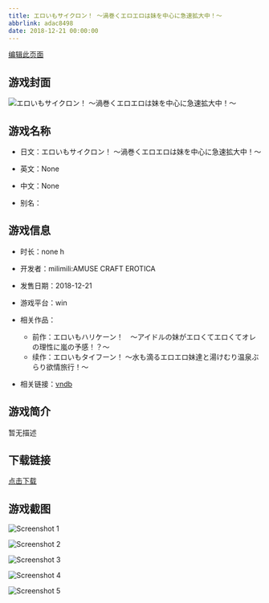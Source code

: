 ```yaml
---
title: エロいもサイクロン！ ～渦巻くエロエロは妹を中心に急速拡大中！～
abbrlink: adac8498
date: 2018-12-21 00:00:00
---
```

[编辑此页面](https://github.com/ACG-3/ADV3-source/blob/main/source/_posts/games/%E3%82%A8%E3%83%AD%E3%81%84%E3%82%82%E3%82%B5%E3%82%A4%E3%82%AF%E3%83%AD%E3%83%B3%EF%BC%81%20%EF%BD%9E%E6%B8%A6%E5%B7%BB%E3%81%8F%E3%82%A8%E3%83%AD%E3%82%A8%E3%83%AD%E3%81%AF%E5%A6%B9%E3%82%92%E4%B8%AD%E5%BF%83%E3%81%AB%E6%80%A5%E9%80%9F%E6%8B%A1%E5%A4%A7%E4%B8%AD%EF%BC%81%EF%BD%9E.md)

## 游戏封面

![エロいもサイクロン！ ～渦巻くエロエロは妹を中心に急速拡大中！～](https://pan.timero.xyz/d/onedrive/img_lib_001/%E3%82%A8%E3%83%AD%E3%81%84%E3%82%82%E3%82%B5%E3%82%A4%E3%82%AF%E3%83%AD%E3%83%B3%EF%BC%81%20%EF%BD%9E%E6%B8%A6%E5%B7%BB%E3%81%8F%E3%82%A8%E3%83%AD%E3%82%A8%E3%83%AD%E3%81%AF%E5%A6%B9%E3%82%92%E4%B8%AD%E5%BF%83%E3%81%AB%E6%80%A5%E9%80%9F%E6%8B%A1%E5%A4%A7%E4%B8%AD%EF%BC%81%EF%BD%9E_cover.avif)


## 游戏名称

- 日文：エロいもサイクロン！ ～渦巻くエロエロは妹を中心に急速拡大中！～
- 英文：None
- 中文：None

- 别名：


## 游戏信息

- 时长：none h
- 开发者：milimili:AMUSE CRAFT EROTICA
- 发售日期：2018-12-21
- 游戏平台：win
- 相关作品：
   - 前作：エロいもハリケーン！　～アイドルの妹がエロくてエロくてオレの理性に嵐の予感！？～
   - 续作：エロいもタイフーン！ ～水も滴るエロエロ妹達と湯けむり温泉ぶらり欲情旅行！～

- 相关链接：[vndb](https://vndb.org/v24471)


## 游戏简介

暂无描述


## 下载链接

[点击下载](https://pan.timero.xyz/onedrive/adv_lib_001/%E3%82%A8%E3%83%AD%E3%81%84%E3%82%82%E3%82%B5%E3%82%A4%E3%82%AF%E3%83%AD%E3%83%B3%EF%BC%81%20%EF%BD%9E%E6%B8%A6%E5%B7%BB%E3%81%8F%E3%82%A8%E3%83%AD%E3%82%A8%E3%83%AD%E3%81%AF%E5%A6%B9%E3%82%92%E4%B8%AD%E5%BF%83%E3%81%AB%E6%80%A5%E9%80%9F%E6%8B%A1%E5%A4%A7%E4%B8%AD%EF%BC%81%EF%BD%9E)


## 游戏截图


![Screenshot 1](https://pan.timero.xyz/d/onedrive/img_lib_001/%E3%82%A8%E3%83%AD%E3%81%84%E3%82%82%E3%82%B5%E3%82%A4%E3%82%AF%E3%83%AD%E3%83%B3%EF%BC%81%20%EF%BD%9E%E6%B8%A6%E5%B7%BB%E3%81%8F%E3%82%A8%E3%83%AD%E3%82%A8%E3%83%AD%E3%81%AF%E5%A6%B9%E3%82%92%E4%B8%AD%E5%BF%83%E3%81%AB%E6%80%A5%E9%80%9F%E6%8B%A1%E5%A4%A7%E4%B8%AD%EF%BC%81%EF%BD%9E_Screenshot_1.avif)

![Screenshot 2](https://pan.timero.xyz/d/onedrive/img_lib_001/%E3%82%A8%E3%83%AD%E3%81%84%E3%82%82%E3%82%B5%E3%82%A4%E3%82%AF%E3%83%AD%E3%83%B3%EF%BC%81%20%EF%BD%9E%E6%B8%A6%E5%B7%BB%E3%81%8F%E3%82%A8%E3%83%AD%E3%82%A8%E3%83%AD%E3%81%AF%E5%A6%B9%E3%82%92%E4%B8%AD%E5%BF%83%E3%81%AB%E6%80%A5%E9%80%9F%E6%8B%A1%E5%A4%A7%E4%B8%AD%EF%BC%81%EF%BD%9E_Screenshot_2.avif)

![Screenshot 3](https://pan.timero.xyz/d/onedrive/img_lib_001/%E3%82%A8%E3%83%AD%E3%81%84%E3%82%82%E3%82%B5%E3%82%A4%E3%82%AF%E3%83%AD%E3%83%B3%EF%BC%81%20%EF%BD%9E%E6%B8%A6%E5%B7%BB%E3%81%8F%E3%82%A8%E3%83%AD%E3%82%A8%E3%83%AD%E3%81%AF%E5%A6%B9%E3%82%92%E4%B8%AD%E5%BF%83%E3%81%AB%E6%80%A5%E9%80%9F%E6%8B%A1%E5%A4%A7%E4%B8%AD%EF%BC%81%EF%BD%9E_Screenshot_3.avif)

![Screenshot 4](https://pan.timero.xyz/d/onedrive/img_lib_001/%E3%82%A8%E3%83%AD%E3%81%84%E3%82%82%E3%82%B5%E3%82%A4%E3%82%AF%E3%83%AD%E3%83%B3%EF%BC%81%20%EF%BD%9E%E6%B8%A6%E5%B7%BB%E3%81%8F%E3%82%A8%E3%83%AD%E3%82%A8%E3%83%AD%E3%81%AF%E5%A6%B9%E3%82%92%E4%B8%AD%E5%BF%83%E3%81%AB%E6%80%A5%E9%80%9F%E6%8B%A1%E5%A4%A7%E4%B8%AD%EF%BC%81%EF%BD%9E_Screenshot_4.avif)

![Screenshot 5](https://pan.timero.xyz/d/onedrive/img_lib_001/%E3%82%A8%E3%83%AD%E3%81%84%E3%82%82%E3%82%B5%E3%82%A4%E3%82%AF%E3%83%AD%E3%83%B3%EF%BC%81%20%EF%BD%9E%E6%B8%A6%E5%B7%BB%E3%81%8F%E3%82%A8%E3%83%AD%E3%82%A8%E3%83%AD%E3%81%AF%E5%A6%B9%E3%82%92%E4%B8%AD%E5%BF%83%E3%81%AB%E6%80%A5%E9%80%9F%E6%8B%A1%E5%A4%A7%E4%B8%AD%EF%BC%81%EF%BD%9E_Screenshot_5.avif)

